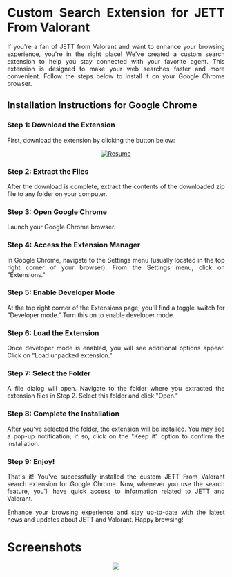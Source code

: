 <div align="justify" markdown=1>

# Custom Search Extension for JETT From Valorant

If you're a fan of JETT from Valorant and want to enhance your browsing experience, you're in the right place! We've created a custom search extension to help you stay connected with your favorite agent. This extension is designed to make your web searches faster and more convenient. Follow the steps below to install it on your Google Chrome browser.

## Installation Instructions for Google Chrome

### Step 1: Download the Extension
First, download the extension by clicking the button below:

<div align="center" markdown=1>

[![Resume](https://img.shields.io/badge/Download_Extension-black?style=for-the-badge&logo=ghost&logoColor=white)](https://github.com/ayush-thakur02/search-extension/archive/refs/heads/main.zip)

</div>

### Step 2: Extract the Files
After the download is complete, extract the contents of the downloaded zip file to any folder on your computer.

### Step 3: Open Google Chrome
Launch your Google Chrome browser.

### Step 4: Access the Extension Manager
In Google Chrome, navigate to the Settings menu (usually located in the top right corner of your browser). From the Settings menu, click on "Extensions."

### Step 5: Enable Developer Mode
At the top right corner of the Extensions page, you'll find a toggle switch for "Developer mode." Turn this on to enable developer mode.

### Step 6: Load the Extension
Once developer mode is enabled, you will see additional options appear. Click on "Load unpacked extension."

### Step 7: Select the Folder
A file dialog will open. Navigate to the folder where you extracted the extension files in Step 2. Select this folder and click "Open."

### Step 8: Complete the Installation
After you've selected the folder, the extension will be installed. You may see a pop-up notification; if so, click on the "Keep it" option to confirm the installation.

### Step 9: Enjoy!
That's it! You've successfully installed the custom JETT From Valorant search extension for Google Chrome. Now, whenever you use the search feature, you'll have quick access to information related to JETT and Valorant.

Enhance your browsing experience and stay up-to-date with the latest news and updates about JETT and Valorant. Happy browsing!

</div>

# Screenshots

<div align="center" markdown=1>
<img src="https://media.discordapp.net/attachments/1031764403277795368/1042453386081075260/Screenshot_from_2022-11-16_20-26-05.png?width=760&height=412">
</div>
